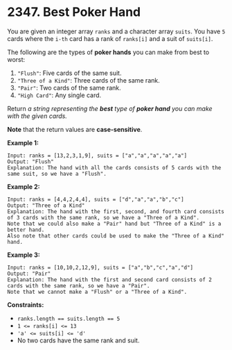 # 2347. Best Poker Hand

You are given an integer array `ranks` and a character array `suits`. You have `5` cards where the `i-th` card has a rank of `ranks[i]` and a suit of `suits[i]`.

The following are the types of **poker hands** you can make from best to worst:

1. `"Flush"`: Five cards of the same suit.
2. `"Three of a Kind"`: Three cards of the same rank.
3. `"Pair"`: Two cards of the same rank.
4. `"High Card"`: Any single card.

Return *a string representing the **best** type of **poker hand** you can make with the given cards.*

**Note** that the return values are **case-sensitive**.

**Example 1:**

```()
Input: ranks = [13,2,3,1,9], suits = ["a","a","a","a","a"]
Output: "Flush"
Explanation: The hand with all the cards consists of 5 cards with the same suit, so we have a "Flush".
```

**Example 2:**

```()
Input: ranks = [4,4,2,4,4], suits = ["d","a","a","b","c"]
Output: "Three of a Kind"
Explanation: The hand with the first, second, and fourth card consists of 3 cards with the same rank, so we have a "Three of a Kind".
Note that we could also make a "Pair" hand but "Three of a Kind" is a better hand.
Also note that other cards could be used to make the "Three of a Kind" hand.
```

**Example 3:**

```()
Input: ranks = [10,10,2,12,9], suits = ["a","b","c","a","d"]
Output: "Pair"
Explanation: The hand with the first and second card consists of 2 cards with the same rank, so we have a "Pair".
Note that we cannot make a "Flush" or a "Three of a Kind".
```

**Constraints:**

- `ranks.length == suits.length == 5`
- `1 <= ranks[i] <= 13`
- `'a' <= suits[i] <= 'd'`
- No two cards have the same rank and suit.
